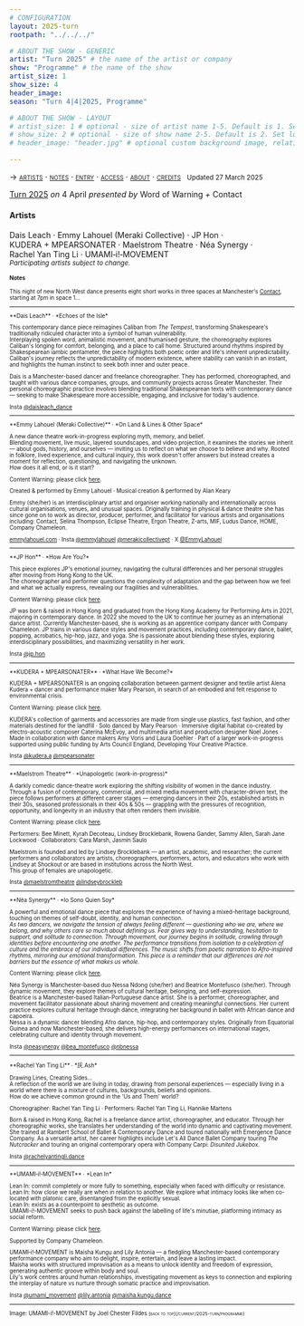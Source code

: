 ```yaml
---
# CONFIGURATION
layout: 2025-turn
rootpath: "../../../"

# ABOUT THE SHOW - GENERIC
artist: "Turn 2025" # the name of the artist or company
show: "Programme" # the name of the show
artist_size: 1
show_size: 4
header_image:  
season: "Turn 4|4|2025, Programme"

# ABOUT THE SHOW - LAYOUT
# artist_size: 1 # optional - size of artist name 1-5. Default is 1. Set longer names to lower values
# show_size: 2 # optional - size of show name 2-5. Default is 2. Set longer names to lower values
# header_image: "header.jpg" # optional custom background image, relative to current page

---
```

<span style='font-variant: small-caps'>→ [artists](/current/2025-turn/programme/#artists) · [notes](/current/2025-turn/programme/#notes) · [entry](/current/2025-turn/#entry) · [access](/current/2025-turn/#access) · [about](/current/2025-turn/#about) · [credits](/current/2025-turn/#credits)</span>&ensp; <small>Updated 27 March 2025</small>         
        
[Turn 2025](/current/2025-turn) *on* 4 April *presented by* Word of Warning *+* Contact         
         
#### Artists         
Dais&nbsp;Leach&nbsp;· Emmy&nbsp;Lahouel (Meraki&nbsp;Collective)&nbsp;· JP&nbsp;Hon&nbsp;· KUDERA&nbsp;+&nbsp;MPEARSONATER&nbsp;· Maelstrom&nbsp;Theatre&nbsp;· Néa&nbsp;Synergy&nbsp;· Rachel&nbsp;Yan&nbsp;Ting&nbsp;Li&nbsp;· UMAMI&#8209;i!&#8209;MOVEMENT&ensp; <small>*Participating&nbsp;artists&nbsp;subject&nbsp;to&nbsp;change.*<small>         
        
#### Notes         
This night of new North West dance presents eight short works in three spaces at Manchester's <a href="https://contactmcr.com/visit/access" target="_blank">Contact</a>, starting at 7pm in space 1…         
<hr>         
**Dais Leach** · *Echoes of the Isle*         
          
This contemporary dance piece reimagines Caliban from *The Tempest*, transforming Shakespeare's traditionally ridiculed character into a symbol of human vulnerability.<br>Interplaying spoken word, animalistic movement, and humanised gesture, the choreography explores Caliban's longing for comfort, belonging, and a place to call home. Structured around rhythms inspired by Shakespearean iambic pentameter, the piece highlights both poetic order and life's inherent unpredictability. Caliban's journey reflects the unpredictability of modern existence, where stability can vanish in an instant, and highlights the human instinct to seek both inner and outer peace.         
         
Dais is a Manchester-based dancer and freelance choreographer. They has performed, choreographed, and taught with various dance companies, groups, and community projects across Greater Manchester. Their personal choreographic practice involves blending traditional Shakespearean texts with contemporary dance — seeking to make Shakespeare more accessible, engaging, and inclusive for today's audience.         
         
Insta <a href="https://instagram.com/daisleach_dance" target="_blank">@daisleach_dance</a>         
<hr>         
**Emmy Lahouel (Meraki Collective)** · *On Land & Lines & Other Space*         

A new dance theatre work-in-progress exploring myth, memory, and belief.<br>Blending movement, live music, layered soundscapes, and video projection, it examines the stories we inherit — about gods, history, and ourselves — inviting us to reflect on what we choose to believe and why. Rooted in folklore, lived experience, and cultural inquiry, this work doesn't offer answers but instead creates a moment for reflection, questioning, and navigating the unknown.<br>How does it all end, or is it start?        
         
Content Warning: please click [here](/warnings).         
         
Created & performed by Emmy Lahouel · Musical creation & performed by Alan Keary         
         
Emmy (she/her) is an interdisciplinary artist and organiser working nationally and internationally across cultural organisations, venues, and unusual spaces. Originally training in physical & dance theatre she has since gone on to work as director, producer, performer, and facilitator for various artists and organisations including: Contact, Selina Thompson, Eclipse Theatre, Ergon Theatre, Z-arts, MIF, Ludus Dance, HOME, Company Chameleon.
         
<a href="emmylahouel.com" target="_blank">emmylahouel.com</a> · Insta <a href="https://instagram.com/emmylahouel" target="_blank">@emmylahouel</a> <a href="https://instagram.com/merakicollectivept" target="_blank">@merakicollectivept</a> · X <a href="https://x.com/EmmyLahouel" target="_blank">@EmmyLahouel</a>         
<hr>         
**JP Hon** · *How Are You?*         
         
This piece explores JP's emotional journey, navigating the cultural differences and her personal struggles after moving from Hong Kong to the UK.<br>The choreographer and performer questions the complexity of adaptation and the gap between how we feel and what we actually express, revealing our fragilities and vulnerabilities.         
         
Content Warning: please click [here](/warnings).         
         
JP was born & raised in Hong Kong and graduated from the Hong Kong Academy for Performing Arts in 2021, majoring in contemporary dance. In 2022 she moved to the UK to continue her journey as an international dance artist. Currently Manchester-based, she is working as an apprentice company dancer with Company Chameleon. JP trains in various dance styles and movement practices, including contemporary dance, ballet, popping, acrobatics, hip-hop, jazz, and yoga. She is passionate about blending these styles, exploring interdisciplinary possibilities, and maximizing versatility in her work.         
         
Insta <a href="https://instagram.com/jp.hon" target="_blank">@jp.hon</a>         
<hr>         
**KUDERA + MPEARSONATER** · *What Have We Become?*         
         
KUDERA + MPEARSONATER is an ongoing collaboration between garment designer and textile artist Alena Kudera + dancer and performance maker Mary Pearson, in search of an embodied and felt response to environmental crisis.         
         
Content Warning: please click [here](/warnings).         
           
KUDERA's collection of garments and accessories are made from single use plastics, fast fashion, and other materials destined for the landfill · Solo danced by Mary Pearson · Immersive digital habitat co-created by electro-acoustic composer Caterina McEvoy, and multimedia artist and production designer Noel Jones · Made in collaboration with dance makers Amy Voris and Laura Doehler · Part of a larger work-in-progress supported using public funding by Arts Council England, Developing Your Creative Practice.         
         
Insta <a href="https://instagram.com/kudera.a" target="_blank">@kudera.a</a> <a href="https://instagram.com/mpearsonater" target="_blank">@mpearsonater</a>         
<hr>         
**Maelstrom Theatre** · *Unapologetic (work-in-progress)*         
         
A darkly comedic dance-theatre work exploring the shifting visibility of women in the dance industry.<br>Through a fusion of contemporary, commercial, and mixed media movement with character-driven text, the piece follows performers at different career stages — emerging dancers in their 20s, established artists in their 30s, seasoned professionals in their 40s & 50s — grappling with the pressures of recognition, opportunity, and longevity in an industry that often renders them invisible.         
         
Content Warning: please click [here](/warnings).         
         
Performers: Bee Minett, Kyrah Decoteau, Lindsey Brocklebank, Rowena Gander, Sammy Allen, Sarah Jane Lockwood · Collaborators: Cara Marsh, Jasmin Saulo         
         
Maelstrom is founded and led by Lindsey Brocklebank — an artist, academic, and researcher; the current performers and collaborators are artists, choreographers, performers, actors, and educators who work with Lindsey at Shockout or are based in institutions across the North West.<br>This group of females are unapologetic.         
         
Insta <a href="https://instagram.com/maelstromtheatre" target="_blank">@maelstromtheatre</a> <a href="https://instagram.com/lindseybrockleb" target="_blank">@lindseybrockleb</a>         
<hr>         
**Néa Synergy** · *Io Sono Quien Soy*         
         
A powerful and emotional dance piece that explores the experience of having a mixed-heritage background, touching on themes of self-doubt, identity, and human
connection.<br>*As two dancers, we navigate the tension of always feeling different — questioning who we are, where we belong, and why others care so much about defining us. Fear gives way to understanding, hesitation to support, and solitude to connection. Through movement, our journey begins in solitude, crawling through identities before encountering one another. The performance transitions from isolation to a celebration of culture and the embrace of our individual differences. The music shifts from poetic narration to Afro-inspired rhythms, mirroring our emotional transformation. This piece is a reminder that our differences are not barriers but the essence of what makes us whole.*         
         
Content Warning: please click [here](/warnings).         
         
Néa Synergy is Manchester-based duo Nessa Ndong (she/her) and Beatrice Montefusco (she/her). Through dynamic movement, they explore themes of cultural heritage, belonging, and self-expression.<br>Beatrice is a Manchester-based Italian-Portuguese dance artist. She is a performer, choreographer, and movement facilitator passionate about sharing movement and creating meaningful connections. Her current practice explores cultural heritage through dance, integrating her background in ballet with African dance and capoeira.<br>Nessa is a dynamic dancer blending Afro dance, hip-hop, and contemporary styles. Originally from Equatorial Guinea and now Manchester-based, she delivers high-energy performances on international stages, celebrating culture and identity through movement.         
         
Insta <a href="https://instagram.com/neasynergy" target="_blank">@neasynergy</a> <a href="https://instagram.com/bea_montefusco" target="_blank">@bea_montefusco</a> <a href="https://instagram.com/nbnessa" target="_blank">@nbnessa</a>         
<hr>         
**Rachel Yan Ting Li** · *灰.Ash*         
         
Drawing Lines, Creating Sides…<br>A reflection of the world we are living in today, drawing from personal experiences — especially living in a world where there is a mixture of cultures, backgrounds, beliefs and opinions.<br>How do we achieve common ground in the 'Us and Them' world?         
         
Choreographer: Rachel Yan Ting Li · Performers: Rachel Yan Ting Li, Hannike Martens         
         
Born & raised in Hong Kong, Rachel is a freelance dance artist, choreographer, and educator. Through her choreographic works, she translates her understanding of the world into dynamic and captivating movement. She trained at Rambert School of Ballet & Contemporary Dance and toured nationally with Emergence Dance Company. As a versatile artist, her career highlights include Let's All Dance Ballet Company touring *The Nutcracker* and touring an original contemporary opera with Company Carpi: *Disunited Jukebox*.           
         
Insta <a href="https://instagram.com/rachelyantingli.dance" target="_blank">@rachelyantingli.dance</a>         
<hr>         
**UMAMI&#8209;i!&#8209;MOVEMENT** · *Lean In*         
         
Lean In: commit completely or more fully to something, especially when faced with difficulty or resistance.<br>Lean In: how close we really are when in relation to another. We explore what intimacy looks like when co-located with platonic care, disentangled from the explicitly sexual.<br>Lean In: exists as a counterpoint to aesthetic as outcome.<br>UMAMI-i!-MOVEMENT seeks to push back against the labelling of life's minutiae, platforming intimacy as social reform.         
         
Content Warning: please click [here](/warnings).         
         
Supported by Company Chameleon.         
         
UMAMI&#8209;i!&#8209;MOVEMENT is Maisha Kungu and Lily Antonia — a fledgling Manchester-based contemporary performance company who aim to delight, inspire, entertain, and leave a lasting impact.<br>Maisha works with structured improvisation as a means to unlock identity and freedom of expression, generating authentic groove within body and soul.<br>Lily's work centres around human relationships, investigating movement as keys to connection and exploring the interplay of nature vs nurture through somatic practice and improvisation.         
         
Insta <a href="https://instagram.com/umami_movement" target="_blank">@umami_movement</a> <a href="https://instagram.com/lily.antonia" target="_blank">@lily.antonia</a> <a href="https://instagram.com/maisha.kungu.dance" target="_blank">@maisha.kungu.dance</a>         
<hr>                  
Image: UMAMI-i!-MOVEMENT by Joel Chester Fildes           
<small><span style='font-variant: small-caps'>[back to top](/current/2025-turn/programme)</span></small>
